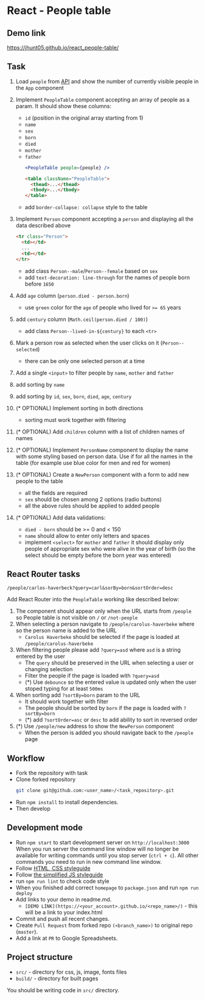 # React - People table

## Demo link
https://jhunt05.github.io/react_people-table/

## Task

1. Load `people` from [API](https://mate-academy.github.io/react_people-table/api/people.json)
  and show the number of currently visible people in the `App` component

2. Implement `PeopleTable` component accepting an array of people as a param.
  It should show these columns:
    - `id` (position in the original array starting from 1)
    - `name`
    - `sex`
    - `born`
    - `died`
    - `mother`
    - `father`
      ```jsx harmony
      <PeopleTable people={people} />
      ```
      ```html
      <table className="PeopleTable">
        <thead>...</thead>
        <tbody>...</tbody>
      </table>
      ```
    - add `border-collapse: collapse` style to the table

3. Implement `Person` component accepting a `person` and displaying all the data described above
    ```html
    <tr class="Person">
      <td></td>
      ...
      <td></td>
    </tr>
    ```
    - add class `Person--male`/`Person--female` based on `sex`
    - add `text-decoration: line-through` for the names of people born before `1650`

4. Add `age` column (`person.died - person.born`)
    - use `green` color for the `age` of people who lived for `>= 65` years

5. add `century` column (`Math.ceil(person.died / 100)`)
    - add class `Person--lived-in-${century}` to each `<tr>`

6. Mark a person row as selected when the user clicks on it (`Person--selected`)
    - there can be only one selected person at a time

7. Add a single `<input>` to filter people by `name`, `mother` and `father`

8. add sorting by `name`

9. add sorting by `id`, `sex`, `born`, `died`, `age`, `century`

10. (* OPTIONAL) Implement sorting in both directions
    - sorting must work together with filtering

11. (* OPTIONAL) Add `children` column with a list of children names of names

12. (* OPTIONAL) Implement `PersonName` component to display the name with some styling based on person data.
  Use if for all the names in the table (for example use blue color for men and red for women)

13. (* OPTIONAL) Create a `NewPerson` component with a form to add new people to the table
    - all the fields are required
    - `sex` should be chosen among 2 options (radio buttons)
    - all the above rules should be applied to added people

14. (* OPTIONAL) Add data validations:
    - `died - born` should be >= 0 and < 150
    - `name` should allow to enter only letters and spaces
    - implement `<select>` for `mother` and `father` it should display only people of appropriate sex
      who were alive in the year of birth (so the select should be empty before the born year was entered)

## React Router tasks
```
/people/carlos-haverbeck?query=carl&sorBy=born&sortOrder=desc
```
Add React Router into the `PeopleTable` working like described below:

1. The component should appear only when the URL starts from `/people` so People table is not visible on `/` or `/not-people`
1. When selecting a person navigate to `/people/carolus-haverbeke` where so the person name is added to the URL
    - `Carolus Haverbeke` should be selected if the page is loaded at `/people/carolus-haverbeke` 
1. When filtering people please add `?query=asd` where `asd` is a string entered by the user
    - The `query` should be preserved in the URL when selecting a user or changing selection
    - Filter the people if the page is loaded with `?query=asd`
    - (*) Use `debounce` so the entered value is updated only when the user stoped typing for at least `500ms`
1. When sorting add `?sortBy=born` param to the URL
    - It should work together with filter
    - The people should be sorted by `born` if the page is loaded with `?sortBy=born`
    - (*) add `?sortOrder=asc` or `desc` to add ability to sort in reversed order
1. (*) Use `/people/new` address to show the `NewPerson` component
    - When the person is added you should navigate back to the `/people` page

## Workflow
- Fork the repository with task
- Clone forked repository
    ```bash
    git clone git@github.com:<user_name>/<task_repository>.git
    ```
- Run `npm install` to install dependencies.
- Then develop

## Development mode
- Run `npm start` to start development server on `http://localhost:3000`
    When you run server the command line window will no longer be available for
    writing commands until you stop server (`ctrl + c`). All other commands you
    need to run in new command line window.
- Follow [HTML, CSS styleguide](https://mate-academy.github.io/style-guides/htmlcss.html)
- Follow [the simplified JS styleguide](https://mate-academy.github.io/style-guides/javascript-standard-modified)
- run `npm run lint` to check code style
- When you finished add correct `homepage` to `package.json` and run `npm run deploy`
- Add links to your demo in readme.md.
  - `[DEMO LINK](https://<your_account>.github.io/<repo_name>/)` - this will be a
  link to your index.html
- Commit and push all recent changes.
- Create `Pull Request` from forked repo `(<branch_name>)` to original repo
(`master`).
- Add a link at `PR` to Google Spreadsheets.


## Project structure
- `src/` - directory for css, js, image, fonts files
- `build/` - directory for built pages

You should be writing code in `src/` directory.

